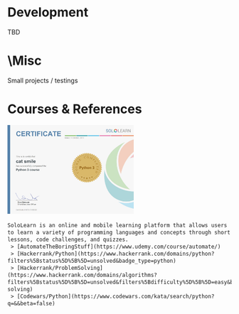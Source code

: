# Development
TBD

# \Misc  
Small projects / testings

# Courses & References
<img src="0_reference/sololearn-certpy-1073-15106323.jpg" alt="sololearn certpy" height="200"> 

```
SoloLearn is an online and mobile learning platform that allows users to learn a variety of programming languages and concepts through short lessons, code challenges, and quizzes.
 > [AutomateTheBoringStuff](https://www.udemy.com/course/automate/)  
 > [Hackerrank/Python](https://www.hackerrank.com/domains/python?filters%5Bstatus%5D%5B%5D=unsolved&badge_type=python)  
 > [Hackerrank/ProblemSolving](https://www.hackerrank.com/domains/algorithms?filters%5Bstatus%5D%5B%5D=unsolved&filters%5Bdifficulty%5D%5B%5D=easy&badge_type=problem-solving)  
 > [Codewars/Python](https://www.codewars.com/kata/search/python?q=&&beta=false)  
```